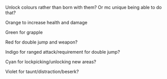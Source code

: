 Unlock colours rather than born with them? Or mc unique being able to do that?

Orange to increase health and damage

Green for grapple

Red for double jump and weapon?

Indigo for ranged attack/requirement for double jump?

Cyan for lockpicking/unlocking new areas?

Violet for taunt/distraction/beserk?

